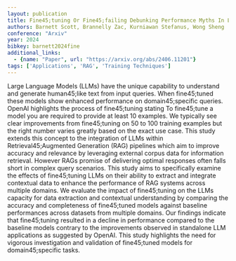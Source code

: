 ```yaml
---
layout: publication
title: Fine45;tuning Or Fine45;failing Debunking Performance Myths In Large Language Models
authors: Barnett Scott, Brannelly Zac, Kurniawan Stefanus, Wong Sheng
conference: "Arxiv"
year: 2024
bibkey: barnett2024fine
additional_links:
  - {name: "Paper", url: "https://arxiv.org/abs/2406.11201"}
tags: ['Applications', 'RAG', 'Training Techniques']
---
```

Large Language Models (LLMs) have the unique capability to understand and generate human45;like text from input queries. When fine45;tuned these models show enhanced performance on domain45;specific queries. OpenAI highlights the process of fine45;tuning stating To fine45;tune a model you are required to provide at least 10 examples. We typically see clear improvements from fine45;tuning on 50 to 100 training examples but the right number varies greatly based on the exact use case. This study extends this concept to the integration of LLMs within Retrieval45;Augmented Generation (RAG) pipelines which aim to improve accuracy and relevance by leveraging external corpus data for information retrieval. However RAGs promise of delivering optimal responses often falls short in complex query scenarios. This study aims to specifically examine the effects of fine45;tuning LLMs on their ability to extract and integrate contextual data to enhance the performance of RAG systems across multiple domains. We evaluate the impact of fine45;tuning on the LLMs capacity for data extraction and contextual understanding by comparing the accuracy and completeness of fine45;tuned models against baseline performances across datasets from multiple domains. Our findings indicate that fine45;tuning resulted in a decline in performance compared to the baseline models contrary to the improvements observed in standalone LLM applications as suggested by OpenAI. This study highlights the need for vigorous investigation and validation of fine45;tuned models for domain45;specific tasks.
